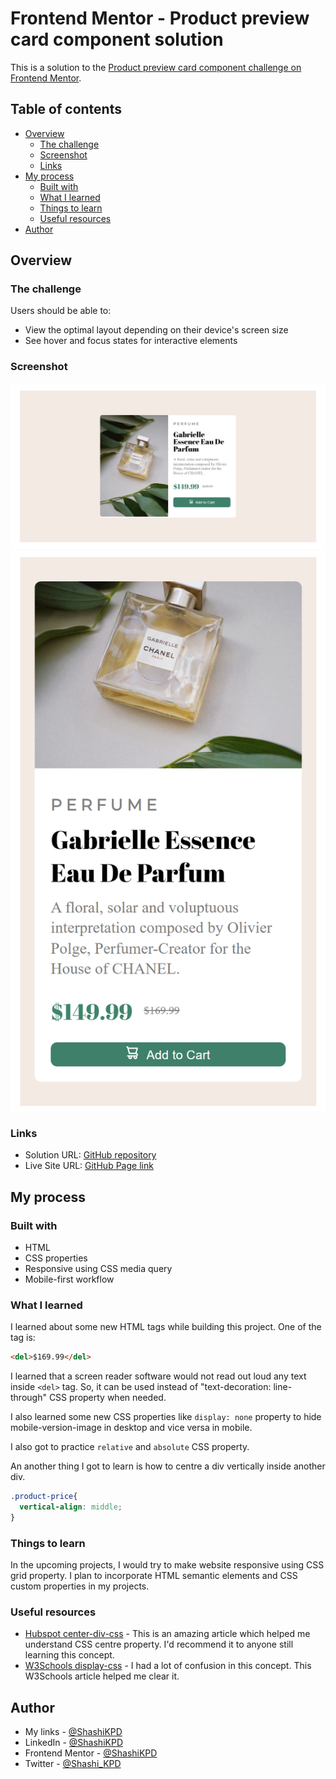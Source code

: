 # Frontend Mentor - Product preview card component solution

This is a solution to the [Product preview card component challenge on Frontend Mentor](https://www.frontendmentor.io/challenges/product-preview-card-component-GO7UmttRfa).

## Table of contents

- [Overview](#overview)
  - [The challenge](#the-challenge)
  - [Screenshot](#screenshot)
  - [Links](#links)
- [My process](#my-process)
  - [Built with](#built-with)
  - [What I learned](#what-i-learned)
  - [Things to learn](#things-to-learn)
  - [Useful resources](#useful-resources)
- [Author](#author)

## Overview

### The challenge

Users should be able to:

- View the optimal layout depending on their device's screen size
- See hover and focus states for interactive elements

### Screenshot

![Desktop Design preview for the Product preview card coding challenge](./images/screenshot-desktop.png)
![Mobile Design preview for the Product preview card coding challenge](./images/screenshot-mobile.png)

### Links

- Solution URL: [GitHub repository](https://github.com/ShashiKPD/product-preview-card)
- Live Site URL: [GitHub Page link](https://shashikpd.github.io/product-preview-card/)

## My process

### Built with

- HTML
- CSS properties
- Responsive using CSS media query
- Mobile-first workflow

### What I learned

I learned about some new HTML tags while building this project. One of the tag is:

```html
<del>$169.99</del>
```
I learned that a screen reader software would not read out loud any text inside ``` <del> ``` tag. So, it can be used instead of "text-decoration: line-through" CSS property when needed.

I also learned some new CSS properties like ``` display: none ``` property to hide mobile-version-image in desktop and vice versa in mobile.

I also got to practice ``` relative ``` and ``` absolute ``` CSS property.

An another thing I got to learn is how to centre a div vertically inside another div.
```CSS
.product-price{
  vertical-align: middle;
}
```

### Things to learn

In the upcoming projects, I would try to make website responsive using CSS grid property.
I plan to incorporate HTML semantic elements and CSS custom properties in my projects.

### Useful resources

- [Hubspot center-div-css](https://blog.hubspot.com/website/center-div-css) - This is an amazing article which helped me understand CSS centre property. I'd recommend it to anyone still learning this concept.
- [W3Schools display-css](https://www.w3schools.com/cssref/pr_class_display.php) - I had a lot of confusion in this concept. This W3Schools article helped me clear it.

## Author

- My links - [@ShashiKPD](https://shashikpd.bio.link/)
- LinkedIn - [@ShashiKPD](https://www.linkedin.com/in/shashikpd/)
- Frontend Mentor - [@ShashiKPD](https://www.frontendmentor.io/profile/ShashiKPD)
- Twitter - [@Shashi_KPD](https://twitter.com/Shashi_KPD)
